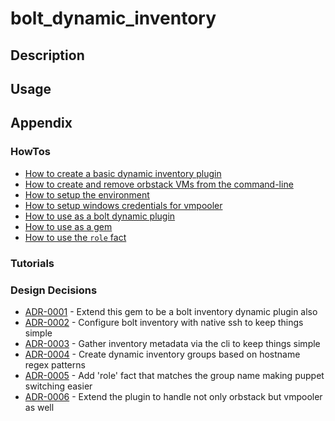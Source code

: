 # bolt_dynamic_inventory

## Description

## Usage

## Appendix

### HowTos

<!-- howtolog -->
* [How to create a basic dynamic inventory plugin](how_to/how_to_create_a_basic_dynamic_inventory_plugin.md)
* [How to create and remove orbstack VMs from the command-line](how_to/how_to_create_and_remove_orbstack_vms_from_the_command_line.md)
* [How to setup the environment](how_to/how_to_setup_the_environment.md)
* [How to setup windows credentials for vmpooler](how_to/how_to_setup_windows_credentials_for_vmpooler.md)
* [How to use as a bolt dynamic plugin](how_to/how_to_use_as_a_bolt_dynamic_plugin.md)
* [How to use as a gem](how_to/how_to_use_as_a_gem.md)
* [How to use the `role` fact](how_to/how_to_use_the_role_fact.md)
<!-- howtologstop -->

### Tutorials

<!-- tutoriallog -->

<!-- tutoriallogstop -->

### Design Decisions

<!-- adrlog -->
* [ADR-0001](adr/0001-extend-this-gem-to-be-a-bolt-inventory-dynamic-plugin-also.md) - Extend this gem to be a bolt inventory dynamic plugin also
* [ADR-0002](adr/0002-configure-bolt-inventory-with-native-ssh-to-keep-things-simple.md) - Configure bolt inventory with native ssh to keep things simple
* [ADR-0003](adr/0003-gather-inventory-metadata-via-the-cli-to-keep-things-simple.md) - Gather inventory metadata via the cli to keep things simple
* [ADR-0004](adr/0004-create-dynamic-inventory-groups-based-on-hostname-regex-patterns.md) - Create dynamic inventory groups based on hostname regex patterns
* [ADR-0005](adr/0005-add-role-fact-that-matches-the-group-name-making-puppet-switching-easier.md) - Add 'role' fact that matches the group name making puppet switching easier
* [ADR-0006](adr/0006-extend-the-plugin-to-handle-not-only-orbstack-but-vmpooler-as-well.md) - Extend the plugin to handle not only orbstack but vmpooler as well
<!-- adrlogstop -->

